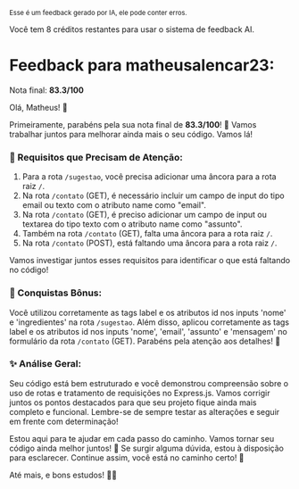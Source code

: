 <sup>Esse é um feedback gerado por IA, ele pode conter erros.</sup>

Você tem 8 créditos restantes para usar o sistema de feedback AI.

# Feedback para matheusalencar23:

Nota final: **83.3/100**

Olá, Matheus! 👋

Primeiramente, parabéns pela sua nota final de **83.3/100**! 🎉 Vamos trabalhar juntos para melhorar ainda mais o seu código. Vamos lá!

### 🚀 Requisitos que Precisam de Atenção:
1. Para a rota `/sugestao`, você precisa adicionar uma âncora para a rota raiz `/`.
2. Na rota `/contato` (GET), é necessário incluir um campo de input do tipo email ou texto com o atributo name como "email".
3. Na rota `/contato` (GET), é preciso adicionar um campo de input ou textarea do tipo texto com o atributo name como "assunto".
4. Também na rota `/contato` (GET), falta uma âncora para a rota raiz `/`.
5. Na rota `/contato` (POST), está faltando uma âncora para a rota raiz `/`.

Vamos investigar juntos esses requisitos para identificar o que está faltando no código!

### 🎉 Conquistas Bônus:
Você utilizou corretamente as tags label e os atributos id nos inputs 'nome' e 'ingredientes' na rota `/sugestao`. Além disso, aplicou corretamente as tags label e os atributos id nos inputs 'nome', 'email', 'assunto' e 'mensagem' no formulário da rota `/contato` (GET). Parabéns pela atenção aos detalhes! 👏

### ✨ Análise Geral:
Seu código está bem estruturado e você demonstrou compreensão sobre o uso de rotas e tratamento de requisições no Express.js. Vamos corrigir juntos os pontos destacados para que seu projeto fique ainda mais completo e funcional. Lembre-se de sempre testar as alterações e seguir em frente com determinação!

Estou aqui para te ajudar em cada passo do caminho. Vamos tornar seu código ainda melhor juntos! 💪 Se surgir alguma dúvida, estou à disposição para esclarecer. Continue assim, você está no caminho certo! 🌟

Até mais, e bons estudos! 🚀💡